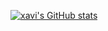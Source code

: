 [![xavi's GitHub stats](https://github-readme-stats.vercel.app/api?username=anuraghazra)](https://github.com/anuraghazra/github-readme-stats)
